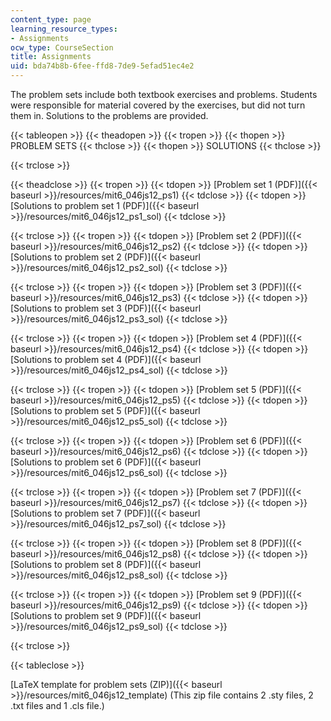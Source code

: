 ```yaml
---
content_type: page
learning_resource_types:
- Assignments
ocw_type: CourseSection
title: Assignments
uid: bda74b8b-6fee-ffd8-7de9-5efad51ec4e2
---
```


The problem sets include both textbook exercises and problems. Students were responsible for material covered by the exercises, but did not turn them in. Solutions to the problems are provided.

{{< tableopen >}}
{{< theadopen >}}
{{< tropen >}}
{{< thopen >}}
PROBLEM SETS
{{< thclose >}}
{{< thopen >}}
SOLUTIONS
{{< thclose >}}

{{< trclose >}}

{{< theadclose >}}
{{< tropen >}}
{{< tdopen >}}
[Problem set 1 (PDF)]({{< baseurl >}}/resources/mit6_046js12_ps1)
{{< tdclose >}}
{{< tdopen >}}
[Solutions to problem set 1 (PDF)]({{< baseurl >}}/resources/mit6_046js12_ps1_sol)
{{< tdclose >}}

{{< trclose >}}
{{< tropen >}}
{{< tdopen >}}
[Problem set 2 (PDF)]({{< baseurl >}}/resources/mit6_046js12_ps2)
{{< tdclose >}}
{{< tdopen >}}
[Solutions to problem set 2 (PDF)]({{< baseurl >}}/resources/mit6_046js12_ps2_sol)
{{< tdclose >}}

{{< trclose >}}
{{< tropen >}}
{{< tdopen >}}
[Problem set 3 (PDF)]({{< baseurl >}}/resources/mit6_046js12_ps3)
{{< tdclose >}}
{{< tdopen >}}
[Solutions to problem set 3 (PDF)]({{< baseurl >}}/resources/mit6_046js12_ps3_sol)
{{< tdclose >}}

{{< trclose >}}
{{< tropen >}}
{{< tdopen >}}
[Problem set 4 (PDF)]({{< baseurl >}}/resources/mit6_046js12_ps4)
{{< tdclose >}}
{{< tdopen >}}
[Solutions to problem set 4 (PDF)]({{< baseurl >}}/resources/mit6_046js12_ps4_sol)
{{< tdclose >}}

{{< trclose >}}
{{< tropen >}}
{{< tdopen >}}
[Problem set 5 (PDF)]({{< baseurl >}}/resources/mit6_046js12_ps5)
{{< tdclose >}}
{{< tdopen >}}
[Solutions to problem set 5 (PDF)]({{< baseurl >}}/resources/mit6_046js12_ps5_sol)
{{< tdclose >}}

{{< trclose >}}
{{< tropen >}}
{{< tdopen >}}
[Problem set 6 (PDF)]({{< baseurl >}}/resources/mit6_046js12_ps6)
{{< tdclose >}}
{{< tdopen >}}
[Solutions to problem set 6 (PDF)]({{< baseurl >}}/resources/mit6_046js12_ps6_sol)
{{< tdclose >}}

{{< trclose >}}
{{< tropen >}}
{{< tdopen >}}
[Problem set 7 (PDF)]({{< baseurl >}}/resources/mit6_046js12_ps7)
{{< tdclose >}}
{{< tdopen >}}
[Solutions to problem set 7 (PDF)]({{< baseurl >}}/resources/mit6_046js12_ps7_sol)
{{< tdclose >}}

{{< trclose >}}
{{< tropen >}}
{{< tdopen >}}
[Problem set 8 (PDF)]({{< baseurl >}}/resources/mit6_046js12_ps8)
{{< tdclose >}}
{{< tdopen >}}
[Solutions to problem set 8 (PDF)]({{< baseurl >}}/resources/mit6_046js12_ps8_sol)
{{< tdclose >}}

{{< trclose >}}
{{< tropen >}}
{{< tdopen >}}
[Problem set 9 (PDF)]({{< baseurl >}}/resources/mit6_046js12_ps9)
{{< tdclose >}}
{{< tdopen >}}
[Solutions to problem set 9 (PDF)]({{< baseurl >}}/resources/mit6_046js12_ps9_sol)
{{< tdclose >}}

{{< trclose >}}

{{< tableclose >}}

[LaTeX template for problem sets (ZIP)]({{< baseurl >}}/resources/mit6_046js12_template) (This zip file contains 2 .sty files, 2 .txt files and 1 .cls file.)